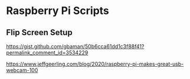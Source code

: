 # Raspberry Pi Scripts

## Flip Screen Setup

https://gist.github.com/gbaman/50b6cca61dd1c3f88f41?permalink_comment_id=3534229

https://www.jeffgeerling.com/blog/2020/raspberry-pi-makes-great-usb-webcam-100